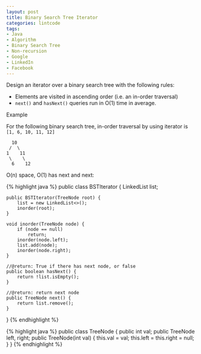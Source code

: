```yaml
---
layout: post
title: Binary Search Tree Iterator
categories: lintcode
tags:
- Java
- Algorithm
- Binary Search Tree
- Non-recursion
- Google
- LinkedIn
- Facebook
---
```


Design an iterator over a binary search tree with the following rules:

- Elements are visited in ascending order (i.e. an in-order traversal)
- `next()` and `hasNext()` queries run in O(1) time in average.

Example

For the following binary search tree, in-order traversal by using iterator is `[1, 6, 10, 11, 12]`

```
  10
 /  \
1    11
 \    \
  6    12
```

O(n) space, O(1) has next and next:

{% highlight java %}
public class BSTIterator {
    LinkedList<TreeNode> list;
    
    public BSTIterator(TreeNode root) {
        list = new LinkedList<>();
        inorder(root);
    }

    void inorder(TreeNode node) {
        if (node == null)
            return;
        inorder(node.left);
        list.add(node);
        inorder(node.right);
    }
    
    //@return: True if there has next node, or false
    public boolean hasNext() {
        return !list.isEmpty();
    }
    
    //@return: return next node
    public TreeNode next() {
        return list.remove();
    }
}
{% endhighlight %}

{% highlight java %}
public class TreeNode {
    public int val;
    public TreeNode left, right;
    public TreeNode(int val) {
        this.val = val;
        this.left = this.right = null;
    }
}
{% endhighlight %}
